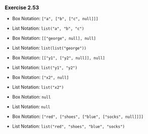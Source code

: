 ### Exercise 2.53
- Box Notation: `["a", ["b", ["c", null]]]`  
- List Notation: `list("a", "b", "c")`  


- Box Notation: `[["george", null], null]`  
- List Notation: `list(list("george"))`  


- Box Notation: `[["y1", ["y2", null]], null]`  
- List Notation: `list("y1", "y2")`  


- Box Notation: `["x2", null]`  
- List Notation: `list("x2")`  


- Box Notation: `null`  
- List Notation: `null`  

- Box Notation: `["red", ["shoes", ["blue", ["socks", null]]]]`  
- List Notation: `list("red", "shoes", "blue", "socks")`  
